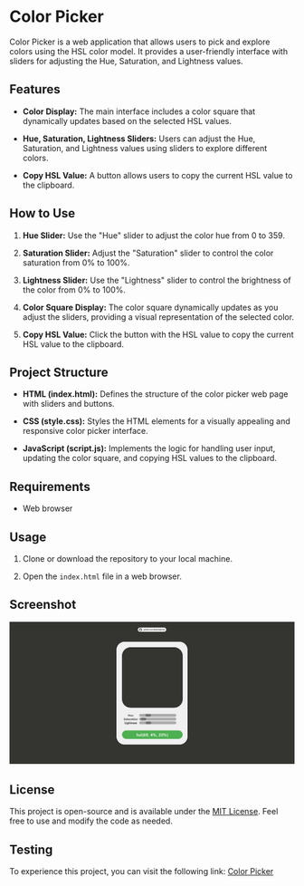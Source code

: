 
# Color Picker

Color Picker is a web application that allows users to pick and explore colors using the HSL color model. It provides a user-friendly interface with sliders for adjusting the Hue, Saturation, and Lightness values.

## Features

- **Color Display:** The main interface includes a color square that dynamically updates based on the selected HSL values.

- **Hue, Saturation, Lightness Sliders:** Users can adjust the Hue, Saturation, and Lightness values using sliders to explore different colors.

- **Copy HSL Value:** A button allows users to copy the current HSL value to the clipboard.

## How to Use

1. **Hue Slider:** Use the "Hue" slider to adjust the color hue from 0 to 359.

2. **Saturation Slider:** Adjust the "Saturation" slider to control the color saturation from 0% to 100%.

3. **Lightness Slider:** Use the "Lightness" slider to control the brightness of the color from 0% to 100%.

4. **Color Square Display:** The color square dynamically updates as you adjust the sliders, providing a visual representation of the selected color.

5. **Copy HSL Value:** Click the button with the HSL value to copy the current HSL value to the clipboard.

## Project Structure

- **HTML (index.html):** Defines the structure of the color picker web page with sliders and buttons.

- **CSS (style.css):** Styles the HTML elements for a visually appealing and responsive color picker interface.

- **JavaScript (script.js):** Implements the logic for handling user input, updating the color square, and copying HSL values to the clipboard.

## Requirements

- Web browser

## Usage

1. Clone or download the repository to your local machine.

2. Open the `index.html` file in a web browser.

## Screenshot

![Color Picker Screenshot](./assets/images/screenshot.png)

## License

This project is open-source and is available under the [MIT License](LICENSE). Feel free to use and modify the code as needed.

## Testing

To experience this project, you can visit the following link: [Color Picker](https://bbatistadaniel.github.io/Color-Picker/)
